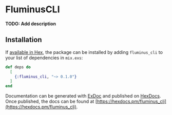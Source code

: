 # FluminusCLI

**TODO: Add description**

## Installation

If [available in Hex](https://hex.pm/docs/publish), the package can be installed
by adding `fluminus_cli` to your list of dependencies in `mix.exs`:

```elixir
def deps do
  [
    {:fluminus_cli, "~> 0.1.0"}
  ]
end
```

Documentation can be generated with [ExDoc](https://github.com/elixir-lang/ex_doc)
and published on [HexDocs](https://hexdocs.pm). Once published, the docs can
be found at [https://hexdocs.pm/fluminus_cli](https://hexdocs.pm/fluminus_cli).

